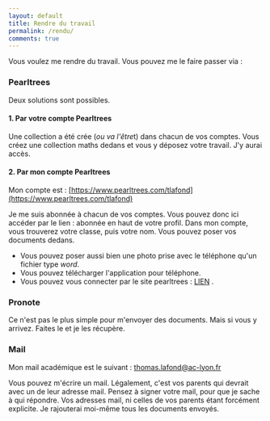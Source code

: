 ```yaml
---
layout: default
title: Rendre du travail
permalink: /rendu/
comments: true
---
```


Vous voulez me rendre du travail. Vous pouvez me le faire passer via :

### Pearltrees 

Deux solutions sont possibles.

#### 1. Par votre compte Pearltrees

Une collection a été crée (*ou va l'être*t) dans chacun de vos comptes. Vous créez une collection maths dedans et vous y déposez votre travail. J'y aurai accès.

#### 2. Par mon compte Pearltrees

Mon compte est : [https://www.pearltrees.com/tlafond](https://www.pearltrees.com/tlafond)

Je me suis abonnée à chacun de vos comptes. Vous pouvez donc ici accéder par le lien : abonnée en haut de votre profil. Dans mon compte, vous trouverez votre classe, puis votre nom. Vous pouvez poser vos documents dedans.

* Vous pouvez poser aussi bien une photo prise avec le téléphone qu'un fichier type *word*.
* Vous pouvez télécharger l'application pour téléphone.
* Vous pouvez vous connecter par le site pearltrees : [LIEN](https://www.pearltrees.com) .


### Pronote

Ce n'est pas le plus simple pour m'envoyer des documents. Mais si vous y arrivez. Faites le et je les récupère.


### Mail 

Mon mail académique est le suivant : thomas.lafond@ac-lyon.fr 

Vous pouvez m'écrire un mail. Légalement, c'est vos parents qui devrait avec un de leur adresse mail. Pensez à signer votre mail, pour que je sache à qui répondre. Vos adresses mail, ni celles de vos parents étant forcément explicite. Je rajouterai moi-même tous les documents envoyés. 